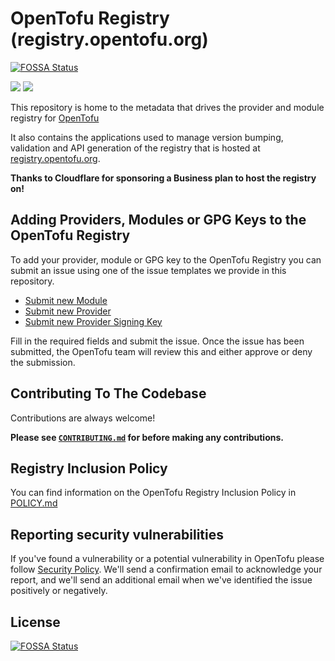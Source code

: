 # OpenTofu Registry (registry.opentofu.org)
[![FOSSA Status](https://app.fossa.com/api/projects/git%2Bgithub.com%2Fopentofu%2Fregistry.svg?type=shield)](https://app.fossa.com/projects/git%2Bgithub.com%2Fopentofu%2Fregistry?ref=badge_shield)


![](https://raw.githubusercontent.com/opentofu/brand-artifacts/main/full/transparent/SVG/on-dark.svg#gh-dark-mode-only)
![](https://raw.githubusercontent.com/opentofu/brand-artifacts/main/full/transparent/SVG/on-light.svg#gh-light-mode-only)

This repository is home to the metadata that drives the provider and module registry for [OpenTofu](https://github.com/opentofu/opentofu)

It also contains the applications used to manage version bumping, validation and API generation of the registry that is hosted at [registry.opentofu.org](https://registry.opentofu.org).

**Thanks to Cloudflare for sponsoring a Business plan to host the registry on!**

## Adding Providers, Modules or GPG Keys to the OpenTofu Registry
To add your provider, module or GPG key to the OpenTofu Registry you can submit an issue using one of the issue templates we provide in this repository.

- [Submit new Module](https://github.com/opentofu/registry/issues/new?assignees=&labels=module%2Csubmission&projects=&template=module.yml&title=Module%3A+)
- [Submit new Provider](https://github.com/opentofu/registry/issues/new?assignees=&labels=provider%2Csubmission&projects=&template=provider.yml&title=Provider%3A+)
- [Submit new Provider Signing Key](https://github.com/opentofu/registry/issues/new?assignees=&labels=provider-key%2Csubmission&projects=&template=provider_key.yml&title=Provider+Key%3A+)

Fill in the required fields and submit the issue. Once the issue has been submitted, the OpenTofu team will review this and either approve or deny the submission.

## Contributing To The Codebase

Contributions are always welcome!

**Please see [`CONTRIBUTING.md`](CONTRIBUTING.md) for before making any contributions.**

## Registry Inclusion Policy

You can find information on the OpenTofu Registry Inclusion Policy in [POLICY.md](POLICY.md)

## Reporting security vulnerabilities
If you've found a vulnerability or a potential vulnerability in OpenTofu please follow [Security Policy](https://github.com/opentofu/opentofu/security/policy). We'll send a confirmation email to acknowledge your report, and we'll send an additional email when we've identified the issue positively or negatively.


## License
[![FOSSA Status](https://app.fossa.com/api/projects/git%2Bgithub.com%2Fopentofu%2Fregistry.svg?type=large)](https://app.fossa.com/projects/git%2Bgithub.com%2Fopentofu%2Fregistry?ref=badge_large)